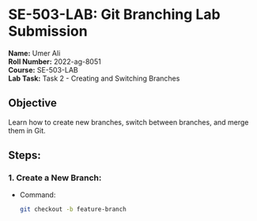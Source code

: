 # SE-503-LAB: Git Branching Lab Submission

**Name:** Umer Ali  
**Roll Number:** 2022-ag-8051  
**Course:** SE-503-LAB  
**Lab Task:** Task 2 - Creating and Switching Branches

## Objective
Learn how to create new branches, switch between branches, and merge them in Git.

## Steps:

### 1. Create a New Branch:
- Command:  
  ```bash
  git checkout -b feature-branch
